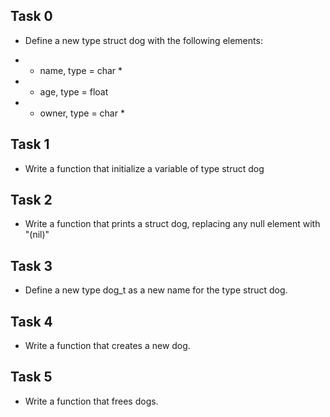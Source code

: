 ## Task 0
- Define a new type struct dog with the following elements:

- - name, type = char *
- - age, type = float
- - owner, type = char *

## Task 1
- Write a function that initialize a variable of type struct dog

## Task 2
- Write a function that prints a struct dog, replacing any null element with "(nil)"

## Task 3
- Define a new type dog_t as a new name for the type struct dog.

## Task 4
- Write a function that creates a new dog.

## Task 5
- Write a function that frees dogs.
